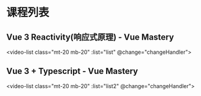 
# 课程列表

## Vue 3 Reactivity(响应式原理) - Vue Mastery

<video-list class="mt-20 mb-20" :list="list" @change="changeHandler"></video-list>

## Vue 3 + Typescript - Vue Mastery

<video-list class="mt-20 mb-20" :list="list2" @change="changeHandler"></video-list>


<script lang="ts" setup>
import VideoList, { type ListItemRecord } from '@/components/VideoList.vue';
const list:Array<ListItemRecord> = [
    {"title":"1 - Vue 3 Reactivity","href":"https://www.bilibili.com/video/BV1SZ4y1x7a9?p=1","durction":"09:54"},
    {"title":"2 - Proxy and Reflect","href":"https://www.bilibili.com/video/BV1SZ4y1x7a9?p=2","durction":"08:58"},
    {"title":"3 - activeEffect & ref","href":"https://www.bilibili.com/video/BV1SZ4y1x7a9?p=3","durction":"07:14"},
    {"title":"4 - Computed & Vue 3 Source","href":"https://www.bilibili.com/video/BV1SZ4y1x7a9?p=4","durction":"06:56"},
    {"title":"5 - Q&A with Evan You","href":"https://www.bilibili.com/video/BV1SZ4y1x7a9?p=5","durction":"08:39"},
    {"title":"6 - Reading Source Code with Evan You","href":"https://www.bilibili.com/video/BV1SZ4y1x7a9?p=6","durction":"20:13"}
];

const list2:Array<ListItemRecord> = [
    {"title":"Typescript- 1 - Why Vue & TypeScript","href":"https://www.bilibili.com/video/BV1Cy4y1J7Ww?p=1","durction":"09:29"},
    {"title":"Typescript- 2 - Setting Up Vue 3 + TS","href":"https://www.bilibili.com/video/BV1Cy4y1J7Ww?p=2","durction":"06:08"},
    {"title":"Typescript- 3 - Creating Components with TypeScript","href":"https://www.bilibili.com/video/BV1Cy4y1J7Ww?p=3","durction":"04:15"},
    {"title":"Typescript- 4 - Type Fundamentals","href":"https://www.bilibili.com/video/BV1Cy4y1J7Ww?p=4","durction":"07:52"},
    {"title":"Typescript- 5 - Defining Custom Types","href":"https://www.bilibili.com/video/BV1Cy4y1J7Ww?p=5","durction":"05:56"},
    {"title":"Typescript- 6 - Data with Custom Types","href":"https://www.bilibili.com/video/BV1Cy4y1J7Ww?p=6","durction":"06:31"},
    {"title":"Typescript- 7 - Props with Types","href":"https://www.bilibili.com/video/BV1Cy4y1J7Ww?p=7","durction":"04:10"},
    {"title":"Typescript- 8 - Computed & Methods with Custom Types","href":"https://www.bilibili.com/video/BV1Cy4y1J7Ww?p=8","durction":"03:46"},
    {"title":"Typescript- 9 - Next Steps","href":"https://www.bilibili.com/video/BV1Cy4y1J7Ww?p=9","durction":"01:44"},
    {"title":"Typescript- 10 - Bonus- Composition API","href":"https://www.bilibili.com/video/BV1Cy4y1J7Ww?p=10","durction":"06:23"}
];

const changeHandler = (item: ListItemRecord) => {
    window.open(item.href);
}
</script>